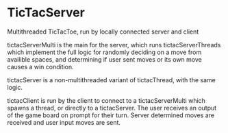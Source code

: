 # TicTacServer
Multithreaded TicTacToe, run by locally connected server and client

tictacServerMulti is the main for the server, which runs tictacServerThreads which implement the full logic for randomly deciding on a move from availible spaces, and determining if user sent moves or its own move causes a win condition.

tictacServer is a non-multithreaded variant of tictacThread, with the same logic. 

tictacClient is run by the client to connect to a tictacServerMulti which spawns a thread, or directly to a tictacServer. 
The user receives an output of the game board on prompt for their turn. Server determined moves are received and user input moves are sent.
